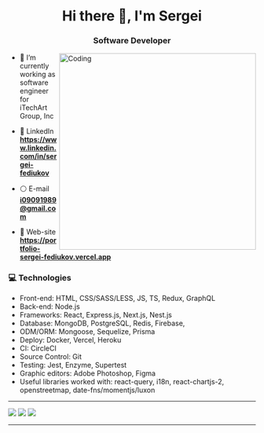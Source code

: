 <h1 align="center">Hi there 👋, I'm Sergei</h1>
<h3 align="center">Software Developer</h3>
<img align="right" alt="Coding" width="400" src="https://res.cloudinary.com/dg6nys3ff/image/upload/v1678437734/gitHub/laptop.gif">


- 🔶  I’m currently working as software engineer for iTechArt Group, Inc

- 💬 LinkedIn **https://www.linkedin.com/in/sergei-fediukov**

- ⚪️ E-mail **i09091989@gmail.com**

- 🔴 Web-site **https://portfolio-sergei-fediukov.vercel.app**

<h3 align="left">💻 Technologies</h3>

- Front-end: HTML, CSS/SASS/LESS, JS, TS, Redux, GraphQL
- Back-end: Node.js 
- Frameworks: React, Express.js, Next.js, Nest.js
- Database: MongoDB, PostgreSQL, Redis, Firebase,
- ODM/ORM: Mongoose, Sequelize, Prisma
- Deploy: Docker, Vercel, Heroku
- CI: CircleCI
- Source Control: Git
- Testing: Jest, Enzyme, Supertest
- Graphic editors: Adobe Photoshop, Figma
- Useful libraries worked with: react-query, i18n, react-chartjs-2, openstreetmap, date-fns/momentjs/luxon
<hr/>

![](http://github-profile-summary-cards.vercel.app/api/cards/stats?username=Sergei-Fediukov&theme=nord_dark)
![](http://github-profile-summary-cards.vercel.app/api/cards/repos-per-language?username=Sergei-Fediukov&theme=nord_dark)
![](http://github-profile-summary-cards.vercel.app/api/cards/profile-details?username=Sergei-Fediukov&theme=nord_dark)


<hr/>
